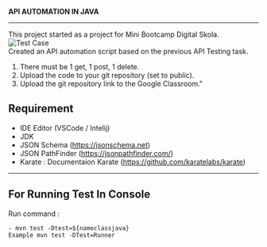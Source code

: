 **API AUTOMATION IN JAVA**
- - - - 

This project started as a project for Mini Bootcamp Digital Skola. <br />
![Test Case](https://docs.google.com/spreadsheets/d/1kTL9RarZKFE6DpHUlrAGrzbJ32teg6a3FcGQFVqn-IY/edit?usp=sharing) 
<br />
Created an API automation script based on the previous API Testing task.
1. There must be 1 get, 1 post, 1 delete.
2. Upload the code to your git repository (set to public).
3. Upload the git repository link to the Google Classroom."

Requirement
-------

* IDE Editor (VSCode / Intelij)
* JDK
* JSON Schema (https://jsonschema.net)
* JSON PathFinder (https://jsonpathfinder.com/)
* Karate : Documentaion Karate (https://github.com/karatelabs/karate)
----------

 
## For Running Test In Console ##
Run command :

    - mvn test -Dtest=${nameclassjava} 
    Example mvn test -DTest=Runner
